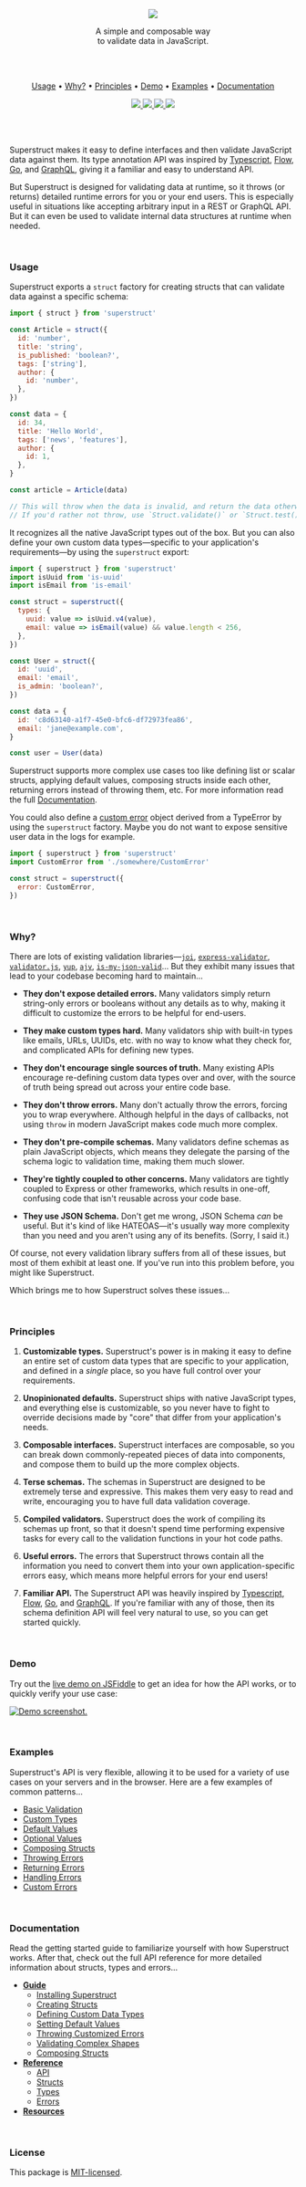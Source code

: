 <p align="center">
  <a href="#"><img src="./docs/images/banner.png" /></a>
</p>

<p align="center">
  A simple and composable way  <br/>
  to validate data in JavaScript.
</p>
<br/>
<br/>

<p align="center">
  <a href="#usage">Usage</a> •
  <a href="#why">Why?</a> •
  <a href="#principles">Principles</a> •
  <a href="#demo">Demo</a> •
  <a href="#examples">Examples</a> •
  <a href="#documentation">Documentation</a>
</p>

<p align="center">
  <a href="https://travis-ci.org/ianstormtaylor/superstruct">
    <img src="https://travis-ci.org/ianstormtaylor/superstruct.svg?branch=master">
  </a>
  <a href="https://unpkg.com/superstruct/umd/superstruct.min.js">
    <img src="http://img.badgesize.io/https://unpkg.com/superstruct/umd/superstruct.min.js?compression=gzip&amp;label=size&amp;maxAge=300">
  </a>
  <a href="./package.json">
    <img src="https://img.shields.io/npm/v/superstruct.svg?maxAge=300&label=version&colorB=007ec6&maxAge=300">
  </a>
  <a href="./License.md">
    <img src="https://img.shields.io/npm/l/slate.svg?maxAge=300">
  </a>
</p>

<br/>
<br/>

Superstruct makes it easy to define interfaces and then validate JavaScript data against them. Its type annotation API was inspired by [Typescript](https://www.typescriptlang.org/docs/handbook/basic-types.html), [Flow](https://flow.org/en/docs/types/), [Go](https://gobyexample.com/structs), and [GraphQL](http://graphql.org/learn/schema/), giving it a familiar and easy to understand API.

But Superstruct is designed for validating data at runtime, so it throws (or returns) detailed runtime errors for you or your end users. This is especially useful in situations like accepting arbitrary input in a REST or GraphQL API. But it can even be used to validate internal data structures at runtime when needed.

<br/>

### Usage

Superstruct exports a `struct` factory for creating structs that can validate data against a specific schema:

```js
import { struct } from 'superstruct'

const Article = struct({
  id: 'number',
  title: 'string',
  is_published: 'boolean?',
  tags: ['string'],
  author: {
    id: 'number',
  },
})

const data = {
  id: 34,
  title: 'Hello World',
  tags: ['news', 'features'],
  author: {
    id: 1,
  },
}

const article = Article(data)

// This will throw when the data is invalid, and return the data otherwise.
// If you'd rather not throw, use `Struct.validate()` or `Struct.test()`.
```

It recognizes all the native JavaScript types out of the box. But you can also define your own custom data types—specific to your application's requirements—by using the `superstruct` export:

```js
import { superstruct } from 'superstruct'
import isUuid from 'is-uuid'
import isEmail from 'is-email'

const struct = superstruct({
  types: {
    uuid: value => isUuid.v4(value),
    email: value => isEmail(value) && value.length < 256,
  },
})

const User = struct({
  id: 'uuid',
  email: 'email',
  is_admin: 'boolean?',
})

const data = {
  id: 'c8d63140-a1f7-45e0-bfc6-df72973fea86',
  email: 'jane@example.com',
}

const user = User(data)
```

Superstruct supports more complex use cases too like defining list or scalar structs, applying default values, composing structs inside each other, returning errors instead of throwing them, etc. For more information read the full [Documentation](#documentation).

You could also define a [custom error](./examples/custom-errors.js) object derived from a TypeError by using the `superstruct` factory. Maybe you do not want to expose sensitive user data in the logs for example. 

```js
import { superstruct } from 'superstruct'
import CustomError from './somewhere/CustomError'

const struct = superstruct({
  error: CustomError,
})
```

<br/>

### Why?

There are lots of existing validation libraries—[`joi`](https://github.com/hapijs/joi), [`express-validator`](https://github.com/ctavan/express-validator), [`validator.js`](https://github.com/chriso/validator.js), [`yup`](https://github.com/jquense/yup), [`ajv`](https://github.com/epoberezkin/ajv), [`is-my-json-valid`](https://github.com/mafintosh/is-my-json-valid)... But they exhibit many issues that lead to your codebase becoming hard to maintain...

* **They don't expose detailed errors.** Many validators simply return string-only errors or booleans without any details as to why, making it difficult to customize the errors to be helpful for end-users.

* **They make custom types hard.** Many validators ship with built-in types like emails, URLs, UUIDs, etc. with no way to know what they check for, and complicated APIs for defining new types.

* **They don't encourage single sources of truth.** Many existing APIs encourage re-defining custom data types over and over, with the source of truth being spread out across your entire code base.

* **They don't throw errors.** Many don't actually throw the errors, forcing you to wrap everywhere. Although helpful in the days of callbacks, not using `throw` in modern JavaScript makes code much more complex.

* **They don't pre-compile schemas.** Many validators define schemas as plain JavaScript objects, which means they delegate the parsing of the schema logic to validation time, making them much slower.

* **They're tightly coupled to other concerns.** Many validators are tightly coupled to Express or other frameworks, which results in one-off, confusing code that isn't reusable across your code base.

* **They use JSON Schema.** Don't get me wrong, JSON Schema _can_ be useful. But it's kind of like HATEOAS—it's usually way more complexity than you need and you aren't using any of its benefits. (Sorry, I said it.)

Of course, not every validation library suffers from all of these issues, but most of them exhibit at least one. If you've run into this problem before, you might like Superstruct.

Which brings me to how Superstruct solves these issues...

<br/>

### Principles

1. **Customizable types.** Superstruct's power is in making it easy to define an entire set of custom data types that are specific to your application, and defined in a _single_ place, so you have full control over your requirements.

2. **Unopinionated defaults.** Superstruct ships with native JavaScript types, and everything else is customizable, so you never have to fight to override decisions made by "core" that differ from your application's needs.

3. **Composable interfaces.** Superstruct interfaces are composable, so you can break down commonly-repeated pieces of data into components, and compose them to build up the more complex objects.

4. **Terse schemas.** The schemas in Superstruct are designed to be extremely terse and expressive. This makes them very easy to read and write, encouraging you to have full data validation coverage.

5. **Compiled validators.** Superstruct does the work of compiling its schemas up front, so that it doesn't spend time performing expensive tasks for every call to the validation functions in your hot code paths.

6. **Useful errors.** The errors that Superstruct throws contain all the information you need to convert them into your own application-specific errors easy, which means more helpful errors for your end users!

7. **Familiar API.** The Superstruct API was heavily inspired by [Typescript](https://www.typescriptlang.org/docs/handbook/basic-types.html), [Flow](https://flow.org/en/docs/types/), [Go](https://gobyexample.com/structs), and [GraphQL](http://graphql.org/learn/schema/). If you're familiar with any of those, then its schema definition API will feel very natural to use, so you can get started quickly.

<br/>

### Demo

Try out the [live demo on JSFiddle](https://jsfiddle.net/yjugaeg8/2/) to get an idea for how the API works, or to quickly verify your use case:

[![Demo screenshot.](./docs/images/demo-screenshot.png)](https://jsfiddle.net/yjugaeg8/2/)

<br/>

### Examples

Superstruct's API is very flexible, allowing it to be used for a variety of use cases on your servers and in the browser. Here are a few examples of common patterns...

* [Basic Validation](./examples/basic-validation.js)
* [Custom Types](./examples/custom-types.js)
* [Default Values](./examples/default-values.js)
* [Optional Values](./examples/optional-values.js)
* [Composing Structs](./examples/composing-structs.js)
* [Throwing Errors](./examples/throwing-errors.js)
* [Returning Errors](./examples/returning-errors.js)
* [Handling Errors](./examples/handling-errors.js)
* [Custom Errors](./examples/custom-errors.js)

<br/>

### Documentation

Read the getting started guide to familiarize yourself with how Superstruct works. After that, check out the full API reference for more detailed information about structs, types and errors...

* [**Guide**](./docs/guide.md)
  * [Installing Superstruct](./docs/guide.md#installing-superstruct)
  * [Creating Structs](./docs/guide.md#creating-structs)
  * [Defining Custom Data Types](./docs/guide.md#defining-custom-data-types)
  * [Setting Default Values](./docs/guide.md#setting-default-values)
  * [Throwing Customized Errors](./docs/guide.md#throwing-customized-errors)
  * [Validating Complex Shapes](./docs/guide.md#validating-complex-shapes)
  * [Composing Structs](./docs/guide.md#composing-structs)
* [**Reference**](./docs/reference.md)
  * [API](./docs/reference.md#api)
  * [Structs](./docs/reference.md#structs)
  * [Types](./docs/reference.md#types)
  * [Errors](./docs/reference.md#errors)
* [**Resources**](/docs/resources.md)

<br/>

### License

This package is [MIT-licensed](./License.md).
